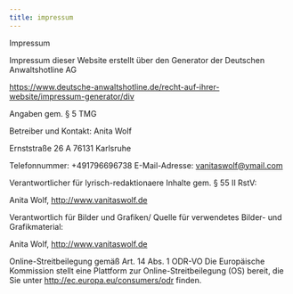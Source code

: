 ```yaml
---
title: impressum
---
```

<div class="links">

Impressum

Impressum dieser Website erstellt über den Generator der Deutschen Anwaltshotline AG 
 
 <https://www.deutsche-anwaltshotline.de/recht-auf-ihrer-website/impressum-generator/div>

Angaben gem. § 5 TMG

Betreiber und Kontakt:
Anita Wolf

Ernststraße 26 A
76131 Karlsruhe

Telefonnummer: +491796696738
E-Mail-Adresse: vanitaswolf@ymail.com

Verantwortlicher für lyrisch-redaktionaere Inhalte gem. § 55 II RstV:

Anita Wolf, http://www.vanitaswolf.de

Verantwortlich für Bilder und Grafiken/ Quelle für verwendetes Bilder- und Grafikmaterial:

Anita Wolf, http://www.vanitaswolf.de

Online-Streitbeilegung gemäß Art. 14 Abs. 1 ODR-VO
Die Europäische Kommission stellt eine Plattform zur Online-Streitbeilegung (OS) bereit, 
die Sie unter <http://ec.europa.eu/consumers/odr> finden.
 
 </div>
